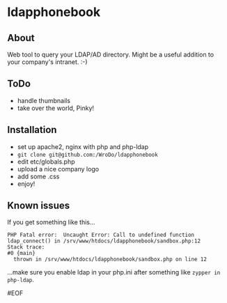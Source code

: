 # ldapphonebook
## About
Web tool to query your LDAP/AD directory. Might be a useful addition to your company's intranet. :-)

## ToDo
- handle thumbnails
- take over the world, Pinky!

## Installation
- set up apache2, nginx with php and php-ldap
- ```git clone git@github.com:/WroDo/ldapphonebook```
- edit etc/globals.php
- upload a nice company logo
- add some .css
- enjoy!


## Known issues
If you get something like this...
````
PHP Fatal error:  Uncaught Error: Call to undefined function ldap_connect() in /srv/www/htdocs/ldapphonebook/sandbox.php:12
Stack trace:
#0 {main}
  thrown in /srv/www/htdocs/ldapphonebook/sandbox.php on line 12
````
...make sure you enable ldap in your php.ini after something like ```zypper in php-ldap```.

#EOF
